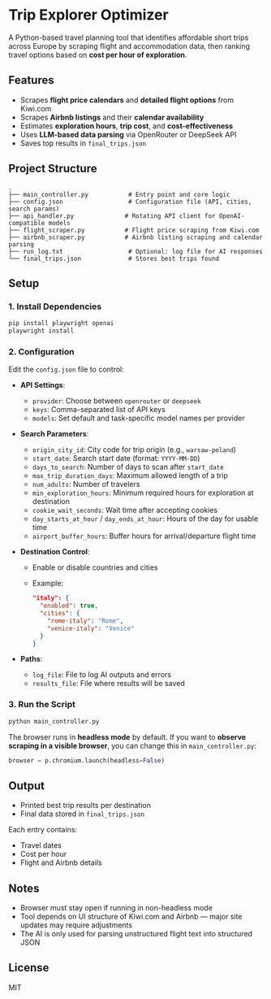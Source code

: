 # Trip Explorer Optimizer

A Python-based travel planning tool that identifies affordable short trips across Europe by scraping flight and accommodation data, then ranking travel options based on **cost per hour of exploration**.

## Features

* Scrapes **flight price calendars** and **detailed flight options** from Kiwi.com
* Scrapes **Airbnb listings** and their **calendar availability**
* Estimates **exploration hours**, **trip cost**, and **cost-effectiveness**
* Uses **LLM-based data parsing** via OpenRouter or DeepSeek API
* Saves top results in `final_trips.json`

## Project Structure

```
.
├── main_controller.py           # Entry point and core logic
├── config.json                  # Configuration file (API, cities, search params)
├── api_handler.py              # Rotating API client for OpenAI-compatible models
├── flight_scraper.py           # Flight price scraping from Kiwi.com
├── airbnb_scraper.py           # Airbnb listing scraping and calendar parsing
├── run_log.txt                  # Optional: log file for AI responses
└── final_trips.json             # Stores best trips found
```

## Setup

### 1. Install Dependencies

```bash
pip install playwright openai
playwright install
```

### 2. Configuration

Edit the `config.json` file to control:

* **API Settings**:

  * `provider`: Choose between `openrouter` or `deepseek`
  * `keys`: Comma-separated list of API keys
  * `models`: Set default and task-specific model names per provider

* **Search Parameters**:

  * `origin_city_id`: City code for trip origin (e.g., `warsaw-poland`)
  * `start_date`: Search start date (format: `YYYY-MM-DD`)
  * `days_to_search`: Number of days to scan after `start_date`
  * `max_trip_duration_days`: Maximum allowed length of a trip
  * `num_adults`: Number of travelers
  * `min_exploration_hours`: Minimum required hours for exploration at destination
  * `cookie_wait_seconds`: Wait time after accepting cookies
  * `day_starts_at_hour` / `day_ends_at_hour`: Hours of the day for usable time
  * `airport_buffer_hours`: Buffer hours for arrival/departure flight time

* **Destination Control**:

  * Enable or disable countries and cities
  * Example:

    ```json
    "italy": {
      "enabled": true,
      "cities": {
        "rome-italy": "Rome",
        "venice-italy": "Venice"
      }
    }
    ```

* **Paths**:

  * `log_file`: File to log AI outputs and errors
  * `results_file`: File where results will be saved

### 3. Run the Script

```bash
python main_controller.py
```

The browser runs in **headless mode** by default. If you want to **observe scraping in a visible browser**, you can change this in `main_controller.py`:

```python
browser = p.chromium.launch(headless=False)
```

## Output

* Printed best trip results per destination
* Final data stored in `final_trips.json`

Each entry contains:

* Travel dates
* Cost per hour
* Flight and Airbnb details

## Notes

* Browser must stay open if running in non-headless mode
* Tool depends on UI structure of Kiwi.com and Airbnb — major site updates may require adjustments
* The AI is only used for parsing unstructured flight text into structured JSON

## License

MIT
